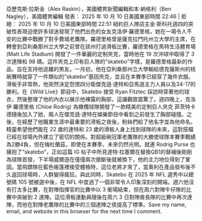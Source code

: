 亞歷克斯·拉斯金（Alex Raskin），美國體育新聞編輯和本·納格利（Ben Nagley），美國體育編輯  發表：     2025 年 10 月 10 日美國東部時間 22:46      |  拒絕：     2025 年 10 月 10 日美國東部時間 22:51   紐約巨人隊店主金·斯科托週四的突破性表現迫使許多球迷發現了他們出色的女友克洛伊·羅德里格，她在一場令人不安的比賽中戰勝了對手費城老鷹隊。羅德里格曾是薩克拉門托州立大學的主席，在轉會到亞利桑那州立大學之前曾在該州打過滑板比賽，羅德里格在馬特生活體育場 (Matt Life Stadium) 開發了一件華麗的定制夾克，當時他在 19 次沖球中取得了 3 次達陣和 98 碼。這件夾克上印有巨人隊的“skatebo”字樣，是羅德里格最新的作品，旨在支持他逃離的男友。一月初，他在亞利桑那州立大學輸給德克薩斯州的桃碗賽時就穿了一件類似的“skatebo”基因夾克，並且在本賽季已經穿了幾件衣服。 滑板手非常熱，他突然決定怨恨四分衛傑克遜·達特和亞馬遜主力人員以及34-17的勝利。在《Wild Live》節目中，Skatebo 接受 Ryan Fitztec 採訪時穿著他的球衣，然後整理了他的內衣以展示他裸露的胸部，這讓觀眾震驚了。週四晚上，克洛伊·羅德里格 (Chloe Rodrig) 為橄欖球隊開發了一款精美的定制巨人夾克 菲茨特卡德隨後加入了她，兩人在傑克遜·達特在娛樂節目中看到之前發生了胸部碰撞。之後，在經歷了他職業生涯中最重要的滑板之夜後，粉絲們給了他名字並為他命名。精靈希望他們能在 22 歲的達特和 23 歲的滑板人身上找到球隊的未來，這對搭檔已經在球場內外建立了密切的關係。對超級碗冠軍老鷹隊的大勝使球隊本賽季戰績為2勝4負，但在梅杜蘭茲，即使在本賽季，未來仍然光明。就連 Rodrig Purse 也擁抱了“skatebo”，正如這篇 IG 帖子中所見達特·拉塞爾在替換QB1的替補後剛剛為球隊首發，下半場威爾遜在僅僅兩次搶斷後就被換下，他的主力地位得到了鞏固。當飛鏢隊在藍色帳篷裡接受體檢時，這位老將才來了，當奧利在產品發布後不久返回球場時，人群變得瘋狂。與此同時，Skatebo 在 2025 年 NFL 選秀中以總號碼 105 號被選中後，在 NFL 中度過了一個非常令人印象深刻的開端。週六他沒有打太多比賽，在對陣指揮官的比賽中以 3 衝場結束，但在周六對陣牛仔隊的比賽中突破到 2 達陣。這位滑板運動員隨後在周六 3 日對陣酋長隊的比賽中再次達陣，而他在對陣老鷹隊的比賽中的三個達陣之夜提高了標準。Save my name, email, and website in this browser for the next time I comment.